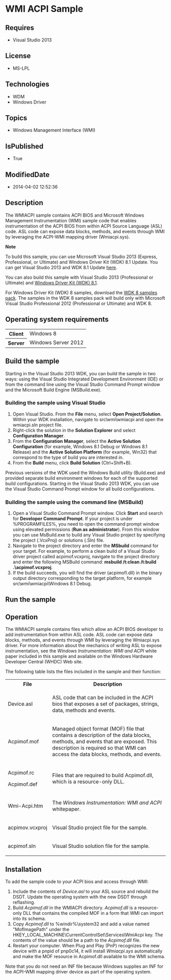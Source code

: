 # WMI ACPI Sample
## Requires
* Visual Studio 2013
## License
* MS-LPL
## Technologies
* WDM
* Windows Driver
## Topics
* Windows Management Interface (WMI)
## IsPublished
* True
## ModifiedDate
* 2014-04-02 12:52:36
## Description

<div id="mainSection">
<p>The WMIACPI sample contains ACPI BIOS and Microsoft Windows Management Instrumentation (WMI) sample code that enables instrumentation of the ACPI BIOS from within ACPI Source Language (ASL) code. ASL code can expose data blocks, methods, and events through
 WMI by leveraging the ACPI-WMI mapping driver (Wmiacpi.sys). </p>
<p class="note"><b>Note</b>&nbsp;&nbsp;</p>
<p class="note">To build this sample, you can use Microsoft Visual Studio&nbsp;2013 (Express, Professional, or Ultimate) and Windows Driver Kit (WDK)&nbsp;8.1 Update. You can get Visual Studio&nbsp;2013 and WDK&nbsp;8.1 Update
<a href="http://go.microsoft.com/fwlink/p/?LInkID=239721">here</a>.</p>
<p class="note">You can also build this sample with Visual Studio&nbsp;2013 (Professional or Ultimate) and
<a href="http://go.microsoft.com/fwlink/p/?LInkID=391348">Windows Driver Kit (WDK)&nbsp;8.1</a>.</p>
<p class="note">For Windows Driver Kit (WDK)&nbsp;8 samples, download the <a href=" http://go.microsoft.com/fwlink/?LinkId=317090">
WDK&nbsp;8 samples pack</a>. The samples in the WDK&nbsp;8 samples pack will build only with Microsoft Visual Studio Professional&nbsp;2012 (Professional or Ultimate) and WDK&nbsp;8.</p>
<p></p>
<h2>Operating system requirements</h2>
<table>
<tbody>
<tr>
<th>Client</th>
<td><dt>Windows&nbsp;8 </dt></td>
</tr>
<tr>
<th>Server</th>
<td><dt>Windows Server&nbsp;2012 </dt></td>
</tr>
</tbody>
</table>
<h2>Build the sample</h2>
<p>Starting in the Visual Studio&nbsp;2013 WDK, you can build the sample in two ways: using the Visual Studio Integrated Development Environment (IDE) or from the command line using the Visual Studio Command Prompt window and the Microsoft Build Engine (MSBuild.exe).</p>
<h3><a id="Building_the_sample_using_Visual_Studio"></a><a id="building_the_sample_using_visual_studio"></a><a id="BUILDING_THE_SAMPLE_USING_VISUAL_STUDIO"></a>Building the sample using Visual Studio</h3>
<ol>
<li>Open Visual Studio. From the <b>File</b> menu, select <b>Open Project/Solution</b>. Within your WDK installation, navigate to src\wmi\wmiacpi and open the wmiacpi.sln project file.
</li><li>Right-click the solution in the <b>Solution Explorer</b> and select <b>Configuration Manager</b>.
</li><li>From the <b>Configuration Manager</b>, select the <b>Active Solution Configuration</b> (for example, Windows&nbsp;8.1 Debug or Windows&nbsp;8.1 Release) and the
<b>Active Solution Platform</b> (for example, Win32) that correspond to the type of build you are interested in.
</li><li>From the <b>Build</b> menu, click <b>Build Solution</b> (Ctrl&#43;Shift&#43;B). </li></ol>
<p>Previous versions of the WDK used the Windows Build utility (Build.exe) and provided separate build environment windows for each of the supported build configurations. Starting in the Visual Studio&nbsp;2013 WDK, you can use the Visual Studio Command Prompt window
 for all build configurations.</p>
<h3><a id="Building_the_sample_using_the_command_line__MSBuild_"></a><a id="building_the_sample_using_the_command_line__msbuild_"></a><a id="BUILDING_THE_SAMPLE_USING_THE_COMMAND_LINE__MSBUILD_"></a>Building the sample using the command line (MSBuild)</h3>
<ol>
<li>Open a Visual Studio Command Prompt window. Click <b>Start</b> and search for
<b>Developer Command Prompt</b>. If your project is under %PROGRAMFILES%, you need to open the command prompt window using elevated permissions (<b>Run as administrator</b>). From this window you can use MsBuild.exe to build any Visual Studio project by specifying
 the project (.VcxProj) or solutions (.Sln) file. </li><li>Navigate to the project directory and enter the <b>MSbuild</b> command for your target. For example, to perform a clean build of a Visual Studio driver project called acpimof.vcxproj, navigate to the project directory and enter the following MSBuild command:
<b>msbuild /t:clean /t:build .\acpimof.vcxproj</b>. </li><li>If the build succeeds, you will find the driver (acpimofl.dll) in the binary output directory corresponding to the target platform, for example src\wmi\wmiacpi\Windows&nbsp;8.1 Debug.
</li></ol>
<h2>Run the sample</h2>
<h2><a id="Operation"></a><a id="operation"></a><a id="OPERATION"></a>Operation</h2>
<p>The WMIACPI sample contains files which allow an ACPI BIOS developer to add instrumentation from within ASL code. ASL code can expose data blocks, methods, and events through WMI by leveraging the Wmiacpi.sys driver. For more information about the mechanics
 of writing ASL to expose instrumentation, see the <i>Windows Instrumentation: WMI and ACPI</i> white paper included in this sample and available on the Windows Hardware Developer Central (WHDC) Web site.
</p>
<p>The following table lists the files included in the sample and their function:</p>
<table>
<tbody>
<tr>
<th>File</th>
<th>Description</th>
</tr>
<tr>
<td>
<p>Device.asl</p>
</td>
<td>
<p>ASL code that can be included in the ACPI bios that exposes a set of packages, strings, data, methods and events.</p>
</td>
</tr>
<tr>
<td>
<p>Acpimof.mof</p>
</td>
<td>
<p>Managed object format (MOF) file that contains a description of the data blocks, methods, and events that are exposed. This description is required so that WMI can access the data blocks, methods, and events.
</p>
</td>
</tr>
<tr>
<td>
<p>Acpimof.rc</p>
<p>Acpimof.def</p>
</td>
<td>
<p>Files that are required to build Acpimof.dll, which is a resource-only DLL. </p>
</td>
</tr>
<tr>
<td>
<p>Wmi-Acpi.htm</p>
</td>
<td>
<p>The <i>Windows Instrumentation: WMI and ACPI</i> whitepaper.</p>
</td>
</tr>
<tr>
<td>
<p>acpimov.vcxproj</p>
</td>
<td>
<p>Visual Studio project file for the sample.</p>
</td>
</tr>
<tr>
<td>
<p>acpimof.sln</p>
</td>
<td>
<p>Visual Studio solution file for the sample.</p>
</td>
</tr>
</tbody>
</table>
<h2><a id="Installation"></a><a id="installation"></a><a id="INSTALLATION"></a>Installation</h2>
<p>To add the sample code to your ACPI bios and access through WMI:</p>
<ol>
<li>Include the contents of <i>Device.asl</i> to your ASL source and rebuild the DSDT. Update the operating system with the new DSDT through reflashing.
</li><li>Build <i>Acpimof.dll</i> in the WMIACPI directory. <i>Acpimof.dll</i> is a resource-only DLL that contains the compiled MOF in a form that WMI can import into its schema.
</li><li>Copy <i>Acpimof.dll</i> to %windir%\system32 and add a value named &quot;MofImagePath&quot; under the HKEY_LOCAL_MACHINE\CurrentControlSet\Services\WmiAcpi key. The contents of the value should be a path to the
<i>Acpimof.dll</i> file. </li><li>Restart your computer. When Plug and Play (PnP) recognizes the new device with a pnpid of pnp0c14, it will install
<i>Wmiacpi.sys</i> automatically and make the MOF resource in Acpimof.dll available to the WMI schema.
</li></ol>
<p>Note that you do not need an INF file because Windows supplies an INF for the ACPI-WMI mapping driver device as part of the operating system.</p>
</div>
